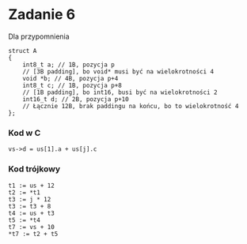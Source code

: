# Zadanie 6

Dla przypomnienia
```c=
struct A
{
    int8_t a; // 1B, pozycja p
    // [3B padding], bo void* musi być na wielokrotności 4
    void *b; // 4B, pozycja p+4
    int8_t c; // 1B, pozycja p+8
    // [1B padding], bo int16, busi być na wielokrotności 2
    int16_t d; // 2B, pozycja p+10
    // Łącznie 12B, brak paddingu na końcu, bo to wielokrotność 4
};
```
### Kod w C
```c=
vs->d = us[1].a + us[j].c
```
### Kod trójkowy
```c=
t1 := us + 12
t2 := *t1
t3 := j * 12
t3 := t3 + 8
t4 := us + t3
t5 := *t4
t7 := vs + 10
*t7 := t2 + t5
```
